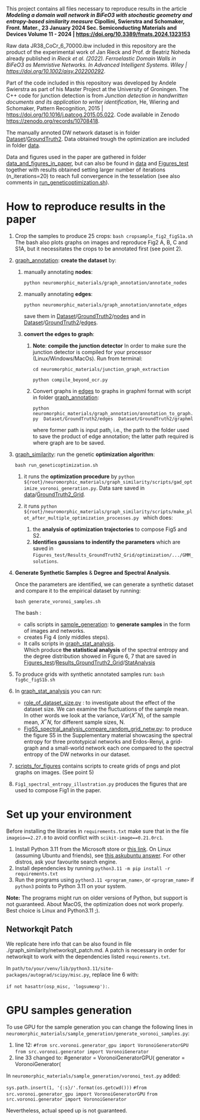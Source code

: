 This project contains all files necessary to reproduce results in the article 
**_Modeling a domain wall network in BiFeO3 with stochastic geometry and entropy-based similarity measure_ Cipollini, Swierstra and Schomaker, Front. Mater., 23 January 2024
Sec. Semiconducting Materials and Devices
Volume 11 - 2024 | https://doi.org/10.3389/fmats.2024.1323153**

Raw data JR38_CoCr_6_70000.ibw included in this repository are the product of the experimental work of Jan Rieck and Prof. dr Beatriz Noheda already published in _Rieck et al. (2022). Ferroelastic Domain Walls in BiFeO3 as Memristive Networks. In Advanced Intelligent Systems. Wiley | https://doi.org/10.1002/aisy.202200292_.

Part of the code included in this repository was developed by Andele Swierstra as part of his Master Project at the University of Groningen.
The C++ code for junction detection is from _Junction detection in handwritten documents and its application to writer identification_, He, Wiering and Schomaker,
Pattern Recognition,
2015 | https://doi.org/10.1016/j.patcog.2015.05.022. Code available in Zenodo https://zenodo.org/records/10708418.

The manually annoted DW network dataset is in folder [Dataset](Dataset)/[GroundTruth2](Dataset%2FGroundTruth2).
Data obtained trough the optimization are included in folder [data](data).

Data and figures used in the paper are gathered in folder [data_and_figures_in_paper](data_and_figures_in_paper), but can also be found 
in [data](data) and [Figures_test](Figures_test) together with results obtained setting larger number of iterations 
(n_iterations=20) to reach full convergence in the tesselation (see also comments in [run_geneticoptimization.sh](run_geneticoptimization.sh)).

# How to reproduce results in the paper
1) Crop the samples to produce 25 crops:
`bash cropsample_fig2_figS1a.sh`
The bash also plots graphs on images and reproduce Fig2 A, B, C and S1A, but it necessitates the crops to be annotated 
first (see point 2).

2) [graph_annotation](neuromorphic_materials/graph_annotation): **create the dataset** by:
   1) manually annotating **nodes**: 
   
      `python neuromorphic_materials/graph_annotation/annotate_nodes`
      
   2) manually annotating **edges**:
   
      `python neuromorphic_materials/graph_annotation/annotate_edges` 
   
      save them in [Dataset](Dataset)/[GroundTruth2](Dataset%2FGroundTruth2)/[nodes](Dataset%2FGroundTruth2%2Fnodes) and in [Dataset](Dataset)/[GroundTruth2](Dataset%2FGroundTruth2)/[edges](Dataset%2FGroundTruth2%2Fedges).
      
   3) **convert the edges to graph**:
      1) **Note**: **compile the junction detector**
         In order to make sure the junction detector is compiled for your processor (Linux/Windows/MacOs).
         Run from terminal:
            
         `cd neuromorphic_materials/junction_graph_extraction`
      
         `python compile_beyond_ocr.py`
      
      2) Convert graphs in [edges](Dataset%2FGroundTruth2%2Fedges) to graphs in graphml format with script in folder [graph_annotation](neuromorphic_materials%2Fgraph_annotation):
         
         `python neuromorphic_materials/graph_annotation/annotation_to_graph.py 
          Dataset/GroundTruth2/edges 
          Dataset/GroundTruth2/graphml` 
      
         where former path is input path, i.e., the path to the folder used 
         to save the product of edge annotation;
         the latter path required is where graph are to be saved.


3) [graph_similarity](neuromorphic_materials/graph_similarity): run the genetic **optimization algorithm**:
    
   `bash run_geneticoptimization.sh`


   1) it runs the **optimization procedure** by `python ${root}/neuromorphic_materials/graph_similarity/scripts/gad_optimize_voronoi_generation.py`.
      Data sare saved in [data](data)/[GroundTruth2_Grid](data%2FGroundTruth2_Grid).
      
   2) it runs `python ${root}/neuromorphic_materials/graph_similarity/scripts/make_plot_after_multiple_optimization_processes.py ` which does:
      1) the **analysis of optimization trajectories** 
         to compose Fig5 and S2.
      2) **Identifies gaussians to indentify 
         the parameters** which are saved in `Figures_test/Results_GroundTruth2_Grid/optimization/.../GMM_solutions`.


4) **Generate Synthetic Samples** & **Degree and Spectral Analysis**.

   Once the parameters are identified, we can generate a synthetic dataset and compare it to the 
   empirical dataset by running:

   `bash generate_voronoi_samples.sh`

    The bash :
     - calls scripts in [sample_generation](neuromorphic_materials%2Fsample_generation): to **generate samples** in the form of images and networks.
     - creates Fig 4 (only middles steps).
     - It calls scripts in [graph_stat_analysis](neuromorphic_materials%2Fgraph_stat_analysis).\
       Which produce **the statistical analysis** of the spectral entropy and the degree distribution showed in Figure 6, 
       7 that are saved in [Figures_test](Figures_test)/[Results_GroundTruth2_Grid](Figures_test%2FResults_GroundTruth2_Grid)/[StatAnalysis](Figures_test%2FResults_GroundTruth2_Grid%2FStatAnalysis)
   
5) To produce grids with synthetic annotated samples run:
    `bash fig6c_figS1b.sh`

6) In [graph_stat_analysis](neuromorphic_materials%2Fgraph_stat_analysis) you can run:
   - [role_of_dataset_size.py](role_of_dataset_size.py) : to investigate about the effect of the dataset size. We can examine the fluctuations
   of the sample mean.
   In other words we look at the variance, 𝑉𝑎𝑟(𝑋‾𝑁), of the sample mean, 𝑋‾𝑁, for different sample
   sizes, N.
   - [FigS5_spectral_analysis_compare_random_grid_netw.py](FigS5_spectral_analysis_compare_random_grid_netw.py): to produce
         the figure S5 in the Supplementary material showcasing the spectral entropy for three prototypical networks
         and Erdos-Renyi, a grid-graph and a small-world network each one compared to the spectral entropy of the DW networks in 
         our dataset.

6) [scripts_for_figures](neuromorphic_materials%2Fscripts_for_figures) contains scripts to create grids of pngs and plot graphs on images. (See point 5)

7) `Fig1_spectral_entropy_illustration.py` produces the figures that are used to compose Fig1 in the paper.


# Set up your environment

Before installing the libraries in `requirements.txt` make sure that in the file `imageio==2.27.0` to avoid conflict with `scikit-image==0.21.0rc1`.

1. Install Python 3.11 from the Microsoft store or [this link](https://www.python.org/downloads/release/python-3113/). On Linux (assuming Ubuntu and friends), see [this askubuntu answer](https://askubuntu.com/a/682875). For other distros, ask your favourite search engine.
2. Install dependencies by running `python3.11 -m pip install -r requirements.txt`
3. Run the programs using `python3.11 <program_name>`, or `<program_name>` if `python3` points to Python 3.11 on your system.

**Note:** The programs might run on older versions of Python, but support is not guaranteed. 
About MacOS, the optimization does not work properly. Best choice is Linux and Python3.11 ;).

## Networkqit Patch
We replicate here info that can be also found in file ./graph_similarity/networkqit_patch.md.
A patch is necessary in order for networkqit to work with the dependencies listed `requirements.txt`.

In `path/to/your/venv/lib/python3.11/site-packages/autograd/scipy/misc.py`, replace line 6 with:

`if not hasattr(osp_misc, 'logsumexp'):`.

# GPU samples generation
To use GPU for the sample generation you can change the following lines in `neuromorphic_materials/sample_generation/generate_voronoi_samples.py`:
1) line 12:
   `#from src.voronoi.generator_gpu import VoronoiGeneratorGPU`
   `from src.voronoi.generator import VoronoiGenerator`
3) line 33 changed to:
    #generator = VoronoiGeneratorGPU(
    generator = VoronoiGenerator(

In `neuromorphic_materials/sample_generation/voronoi_test.py` added:

`sys.path.insert(1, '{:s}/'.format(os.getcwd()))`
`#from src.voronoi.generator_gpu import VoronoiGeneratorGPU`
`from src.voronoi.generator import VoronoiGenerator`

Nevertheless, actual speed up is not guaranteed.



